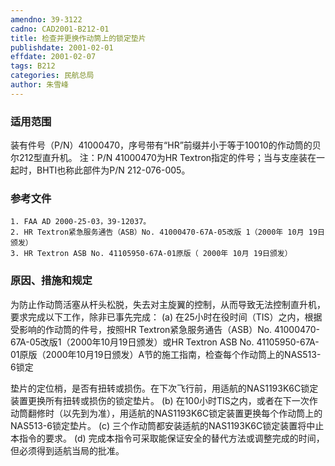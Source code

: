 ```yaml
---
amendno: 39-3122
cadno: CAD2001-B212-01
title: 检查并更换作动筒上的锁定垫片
publishdate: 2001-02-01
effdate: 2001-02-07
tags: B212
categories: 民航总局
author: 朱雪峰
---
```


### 适用范围 
装有件号（P/N）41000470，序号带有“HR”前缀并小于等于10010的作动筒的贝尔212型直升机。
注：P/N 41000470为HR Textron指定的件号；当与支座装在一起时，BHTI也称此部件为P/N 212-076-005。

### 参考文件
    1. FAA AD 2000-25-03，39-12037。
    2. HR Textron紧急服务通告（ASB）No. 41000470-67A-05改版 1（2000年 10月 19日颁发）
    3. HR Textron ASB No. 41105950-67A-01原版（ 2000年 10月 19日颁发）


### 原因、措施和规定 
为防止作动筒活塞从杆头松脱，失去对主旋翼的控制，从而导致无法控制直升机，要求完成以下工作，除非已事先完成： 
    (a) 在25小时在役时间（TIS）之内，根据受影响的作动筒的件号，按照HR Textron紧急服务通告（ASB）No. 41000470-67A-05改版1（2000年10月19日颁发）或HR Textron ASB No. 41105950-67A-01原版（2000年10月19日颁发）A节的施工指南，检查每个作动筒上的NAS513-6锁定
  
垫片的定位梢，是否有扭转或损伤。在下次飞行前，用适航的NAS1193K6C锁定装置更换所有扭转或损伤的锁定垫片。 
(b) 在100小时TIS之内，或者在下一次作动筒翻修时（以先到为准），用适航的NAS1193K6C锁定装置更换每个作动筒上的NAS513-6锁定垫片。 
(c) 三个作动筒都安装适航的NAS1193K6C锁定装置将中止本指令的要求。 
    (d) 完成本指令可采取能保证安全的替代方法或调整完成的时间，但必须得到适航当局的批准。

